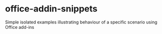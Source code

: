 # office-addin-snippets
Simple isolated examples illustrating behaviour of a specific scenario using Office add-ins

